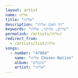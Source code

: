 ```yaml
---
layout: artist
name: אליהו
title: "אליהו"
description: "דף האמן אליהו"
keywords: "שירים, מוזיקה, אליהו"
permalink: /artists/אליהו/
redirect_from:
  - /artists/list/אליהו
songs:
  - number: "47804"
    name: "אליהו Chosen Nation"
    album: "סינגלים"
    artist: "אליהו"
---
```


